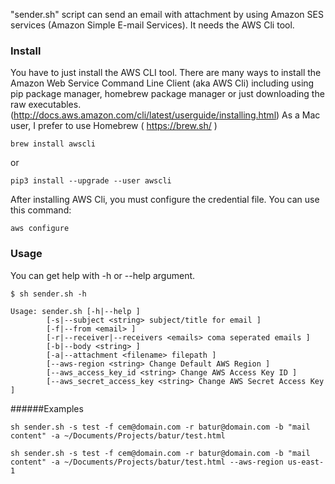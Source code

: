 "sender.sh" script can send an email with attachment by using Amazon SES services (Amazon Simple E-mail Services). It needs the AWS Cli tool.

### Install

You have to just install the AWS CLI tool.
There are many ways to install the Amazon Web Service Command Line Client (aka AWS Cli) including using pip package manager, homebrew package manager or just downloading the raw executables.(http://docs.aws.amazon.com/cli/latest/userguide/installing.html)
As a Mac user, I prefer to use Homebrew ( https://brew.sh/ )

```
brew install awscli
```
or 
```
pip3 install --upgrade --user awscli
```

After installing AWS Cli, you must configure the credential file. You can use this command:

```
aws configure
```
### Usage

You can get help with -h or --help argument.

```
$ sh sender.sh -h

Usage: sender.sh [-h|--help ]
        [-s|--subject <string> subject/title for email ]
        [-f|--from <email> ]
        [-r|--receiver|--receivers <emails> coma seperated emails ]
        [-b|--body <string> ]
        [-a|--attachment <filename> filepath ]
        [--aws-region <string> Change Default AWS Region ]
        [--aws_access_key_id <string> Change AWS Access Key ID ]
        [--aws_secret_access_key <string> Change AWS Secret Access Key ]
```

######Examples

```
sh sender.sh -s test -f cem@domain.com -r batur@domain.com -b "mail content" -a ~/Documents/Projects/batur/test.html 
```

```
sh sender.sh -s test -f cem@domain.com -r batur@domain.com -b "mail content" -a ~/Documents/Projects/batur/test.html --aws-region us-east-1
```
